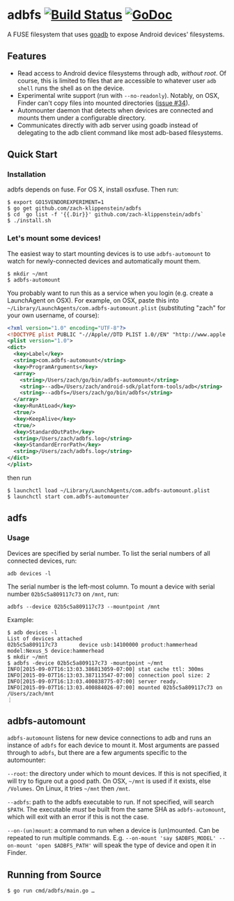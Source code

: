 # adbfs [![Build Status](https://travis-ci.org/sebastianhaberey/adbfs.svg?branch=master)](https://travis-ci.org/sebastianhaberey/adbfs) [![GoDoc](https://godoc.org/github.com/zach-klippenstein/adbfs?status.svg)](https://godoc.org/github.com/zach-klippenstein/adbfs)

A FUSE filesystem that uses [goadb](https://github.com/zach-klippenstein/goadb) to expose Android devices' filesystems.

## Features

* Read access to Android device filesystems through adb, *without root*. Of course, this is limited to files that are accessible to whatever user `adb shell` runs the shell as on the device.
* Experimental write support (run with `--no-readonly`). Notably, on OSX, Finder can't copy files into mounted directories ([issue #34](https://github.com/zach-klippenstein/adbfs/issues/34)).
* Automounter daemon that detects when devices are connected and mounts them under a configurable directory.
* Communicates directly with adb server using goadb instead of delegating to the adb client command like most adb-based filesystems.

## Quick Start

### Installation

adbfs depends on fuse. For OS X, install osxfuse.
Then run:

```
$ export GO15VENDOREXPERIMENT=1
$ go get github.com/zach-klippenstein/adbfs
$ cd `go list -f '{{.Dir}}' github.com/zach-klippenstein/adbfs`
$ ./install.sh
```

### Let's mount some devices!

The easiest way to start mounting devices is to use `adbfs-automount` to watch for newly-connected devices
and automatically mount them.

```
$ mkdir ~/mnt
$ adbfs-automount
```

You probably want to run this as a service when you login (e.g. create a LaunchAgent on OSX).
For example, on OSX, paste this into `~/Library/LaunchAgents/com.adbfs-automount.plist` (substituting "zach" for your own username, of course):
```xml
<?xml version="1.0" encoding="UTF-8"?>
<!DOCTYPE plist PUBLIC "-//Apple//DTD PLIST 1.0//EN" "http://www.apple.com/DTDs/PropertyList-1.0.dtd">
<plist version="1.0">
<dict>
  <key>Label</key>
  <string>com.adbfs-automount</string>
  <key>ProgramArguments</key>
  <array>
    <string>/Users/zach/go/bin/adbfs-automount</string>
    <string>--adb=/Users/zach/android-sdk/platform-tools/adb</string>
    <string>--adbfs=/Users/zach/go/bin/adbfs</string>
  </array>
  <key>RunAtLoad</key>
  <true/>
  <key>KeepAlive</key>
  <true/>
  <key>StandardOutPath</key>
  <string>/Users/zach/adbfs.log</string>
  <key>StandardErrorPath</key>
  <string>/Users/zach/adbfs.log</string>
</dict>
</plist>
```
then run
```
$ launchctl load ~/Library/LaunchAgents/com.adbfs-automount.plist
$ launchctl start com.adbfs-automounter
```

## adfs

### Usage

Devices are specified by serial number. To list the serial numbers of all connected devices, run:

`adb devices -l`

The serial number is the left-most column. To mount a device with serial number `02b5c5a809117c73` on `/mnt`, run:

`adbfs --device 02b5c5a809117c73 --mountpoint /mnt`

Example:
```
$ adb devices -l
List of devices attached 
02b5c5a809117c73       device usb:14100000 product:hammerhead model:Nexus_5 device:hammerhead
$ mkdir ~/mnt
$ adbfs -device 02b5c5a809117c73 -mountpoint ~/mnt
INFO[2015-09-07T16:13:03.386813059-07:00] stat cache ttl: 300ms
INFO[2015-09-07T16:13:03.387113547-07:00] connection pool size: 2
INFO[2015-09-07T16:13:03.400838775-07:00] server ready.
INFO[2015-09-07T16:13:03.400884026-07:00] mounted 02b5c5a809117c73 on /Users/zach/mnt
⋮
```

## adbfs-automount

`adbfs-automount` listens for new device connections to adb and runs an instance of `adbfs` for each device to mount
it. Most arguments are passed through to `adbfs`, but there are a few arguments specific to the automounter:

`--root`: the directory under which to mount devices. If this is not specified, it will try to figure out
a good path. On OSX, `~/mnt` is used if it exists, else `/Volumes`. On Linux, it tries `~/mnt` then `/mnt`.

`--adbfs`: path to the adbfs executable to run. If not specified, will search `$PATH`. The executable _must_ be built
from the same SHA as `adbfs-automount`, which will exit with an error if this is not the case.

`--on-(un)mount`: a command to run when a device is (un)mounted. Can be repeated to run multiple commands.
E.g. `--on-mount 'say $ADBFS_MODEL' --on-mount 'open $ADBFS_PATH'` will speak the type of device and open it in Finder.

## Running from Source

```
$ go run cmd/adbfs/main.go …
```
